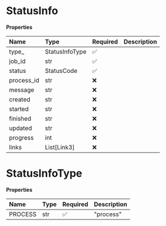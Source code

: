 # StatusInfo

**Properties**

| Name       | Type           | Required | Description |
| :--------- | :------------- | :------- | :---------- |
| type\_     | StatusInfoType | ✅       |             |
| job_id     | str            | ✅       |             |
| status     | StatusCode     | ✅       |             |
| process_id | str            | ❌       |             |
| message    | str            | ❌       |             |
| created    | str            | ❌       |             |
| started    | str            | ❌       |             |
| finished   | str            | ❌       |             |
| updated    | str            | ❌       |             |
| progress   | int            | ❌       |             |
| links      | List[Link3]    | ❌       |             |

# StatusInfoType

**Properties**

| Name    | Type | Required | Description |
| :------ | :--- | :------- | :---------- |
| PROCESS | str  | ✅       | "process"   |

<!-- This file was generated by liblab | https://liblab.com/ -->
